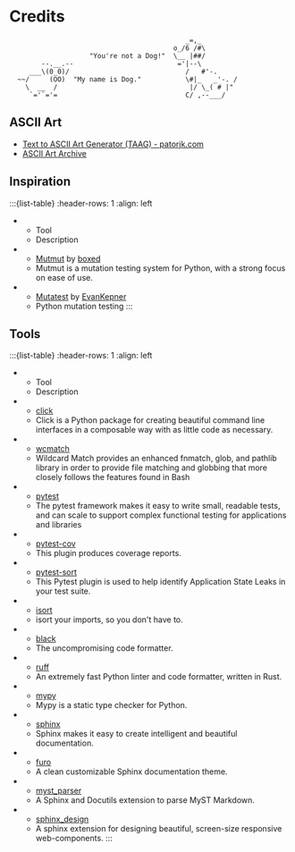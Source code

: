 # Credits

```text
                                            _=,_
                                         o_/6 /#\
                    "You're not a Dog!"	 \__ |##/
        --.__.--                          ='|--\
     ___\(0_0)/                             /   #'-.
  ~~/     (OO)  "My name is Dog."           \#|_   _'-. /
    \  __  /                                 |/ \_( # |"
     `='`='=                                C/ ,--___/
 ```

## ASCII Art

* [Text to ASCII Art Generator (TAAG) - patorjk.com](https://patorjk.com/software/taag/)
* [ASCII Art Archive](https://www.asciiart.eu/)

## Inspiration

:::{list-table}
:header-rows: 1
:align: left

* - Tool
  - Description
* - [Mutmut](https://mutmut.readthedocs.io) by [boxed](https://github.com/boxed)
  - Mutmut is a mutation testing system for Python, with a strong focus on ease of use. 
* - [Mutatest](https://mutatest.readthedocs.io/) by [EvanKepner](https://github.com/EvanKepner)
  - Python mutation testing
:::

## Tools

:::{list-table}
:header-rows: 1
:align: left

* - Tool
  - Description
* - [click](https://click.palletsprojects.com/)
  - Click is a Python package for creating beautiful command line interfaces in a composable way with as little code as necessary.
* - [wcmatch](https://facelessuser.github.io/wcmatch/)
  - Wildcard Match provides an enhanced fnmatch, glob, and pathlib library in order to provide file matching and globbing that more closely follows the features found in Bash
* - [pytest](https://docs.pytest.org/)
  - The pytest framework makes it easy to write small, readable tests, and can scale to support complex functional testing for applications and libraries
* - [pytest-cov](https://pytest-cov.readthedocs.io/)
  - This plugin produces coverage reports.
* - [pytest-sort](https://pytest-sort.readthedocs.io/)
  - This Pytest plugin is used to help identify Application State Leaks in your test suite.
* - [isort](https://pycqa.github.io/isort/)
  - isort your imports, so you don't have to.
* - [black](https://black.readthedocs.io/)
  - The uncompromising code formatter.
* - [ruff](https://docs.astral.sh/ruff/)
  - An extremely fast Python linter and code formatter, written in Rust.
* - [mypy](https://mypy.readthedocs.io/)
  - Mypy is a static type checker for Python.
* - [sphinx](https://www.sphinx-doc.org/)
  - Sphinx makes it easy to create intelligent and beautiful documentation.
* - [furo](https://pradyunsg.me/furo/)
  - A clean customizable Sphinx documentation theme.
* - [myst_parser](https://myst-parser.readthedocs.io/)
  - A Sphinx and Docutils extension to parse MyST Markdown.
* - [sphinx_design](https://sphinx-design.readthedocs.io/)
  - A sphinx extension for designing beautiful, screen-size responsive web-components.
:::